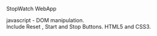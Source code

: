StopWatch WebApp  


javascript - 
DOM manipulation.  
Include Reset ,
Start and Stop Buttons. 
HTML5 and CSS3. 
